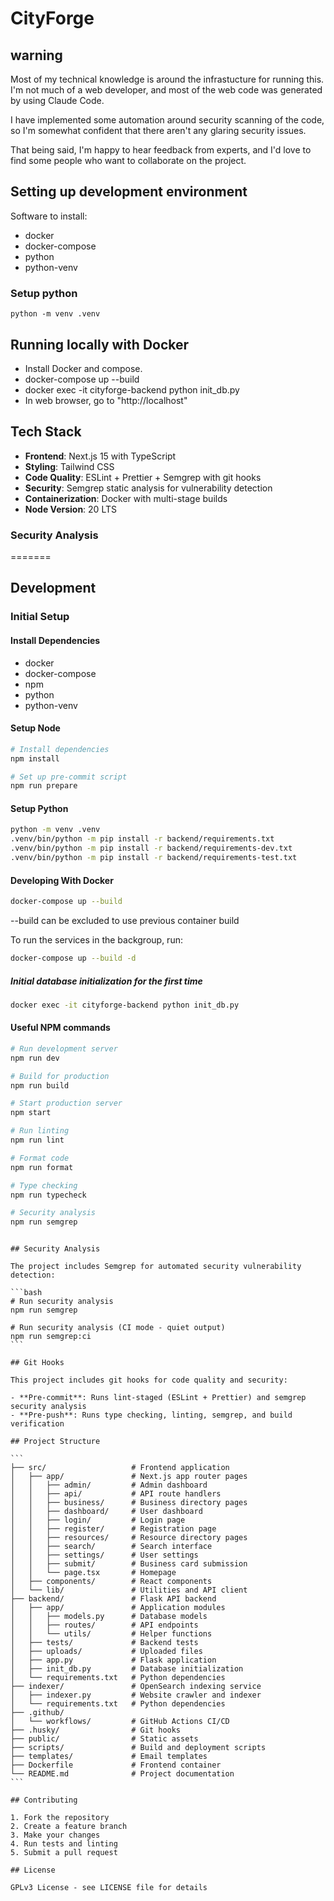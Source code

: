 # CityForge

## warning

Most of my technical knowledge is around the infrastucture for running
this. I'm not much of a web developer, and most of the web code was
generated by using Claude Code.

I have implemented some automation around security scanning of the code,
so I'm somewhat confident that there aren't any glaring security issues.

That being said, I'm happy to hear feedback from experts, and I'd love
to find some people who want to collaborate on the project.

## Setting up development environment

Software to install:

- docker
- docker-compose
- python
- python-venv

### Setup python

`python -m venv .venv`

## Running locally with Docker

- Install Docker and compose.
- docker-compose up --build
- docker exec -it cityforge-backend python init_db.py
- In web browser, go to "http://localhost"

## Tech Stack

- **Frontend**: Next.js 15 with TypeScript
- **Styling**: Tailwind CSS
- **Code Quality**: ESLint + Prettier + Semgrep with git hooks
- **Security**: Semgrep static analysis for vulnerability detection
- **Containerization**: Docker with multi-stage builds
- **Node Version**: 20 LTS

### Security Analysis
=======
## Development

### Initial Setup

#### Install Dependencies

- docker
- docker-compose
- npm
- python
- python-venv

#### Setup Node

```bash
# Install dependencies
npm install

# Set up pre-commit script
npm run prepare
```

#### Setup Python

```bash
python -m venv .venv
.venv/bin/python -m pip install -r backend/requirements.txt
.venv/bin/python -m pip install -r backend/requirements-dev.txt
.venv/bin/python -m pip install -r backend/requirements-test.txt
```

#### Developing With Docker

```bash
docker-compose up --build
```

--build can be excluded to use previous container build

To run the services in the backgroup, run:

```bash
docker-compose up --build -d
```

##### Initial database initialization for the first time

```bash
docker exec -it cityforge-backend python init_db.py
```

#### Useful NPM commands

```bash
# Run development server
npm run dev

# Build for production
npm run build

# Start production server
npm start

# Run linting
npm run lint

# Format code
npm run format

# Type checking
npm run typecheck

# Security analysis
npm run semgrep
```

````

## Security Analysis

The project includes Semgrep for automated security vulnerability detection:

```bash
# Run security analysis
npm run semgrep

# Run security analysis (CI mode - quiet output)
npm run semgrep:ci
```

## Git Hooks

This project includes git hooks for code quality and security:

- **Pre-commit**: Runs lint-staged (ESLint + Prettier) and semgrep security analysis
- **Pre-push**: Runs type checking, linting, semgrep, and build verification

## Project Structure

```
├── src/                   # Frontend application
│   ├── app/               # Next.js app router pages
│   │   ├── admin/         # Admin dashboard
│   │   ├── api/           # API route handlers
│   │   ├── business/      # Business directory pages
│   │   ├── dashboard/     # User dashboard
│   │   ├── login/         # Login page
│   │   ├── register/      # Registration page
│   │   ├── resources/     # Resource directory pages
│   │   ├── search/        # Search interface
│   │   ├── settings/      # User settings
│   │   ├── submit/        # Business card submission
│   │   └── page.tsx       # Homepage
│   ├── components/        # React components
│   └── lib/               # Utilities and API client
├── backend/               # Flask API backend
│   ├── app/               # Application modules
│   │   ├── models.py      # Database models
│   │   ├── routes/        # API endpoints
│   │   └── utils/         # Helper functions
│   ├── tests/             # Backend tests
│   ├── uploads/           # Uploaded files
│   ├── app.py             # Flask application
│   ├── init_db.py         # Database initialization
│   └── requirements.txt   # Python dependencies
├── indexer/               # OpenSearch indexing service
│   ├── indexer.py         # Website crawler and indexer
│   └── requirements.txt   # Python dependencies
├── .github/
│   └── workflows/         # GitHub Actions CI/CD
├── .husky/                # Git hooks
├── public/                # Static assets
├── scripts/               # Build and deployment scripts
├── templates/             # Email templates
├── Dockerfile             # Frontend container
└── README.md              # Project documentation
```

## Contributing

1. Fork the repository
2. Create a feature branch
3. Make your changes
4. Run tests and linting
5. Submit a pull request

## License

GPLv3 License - see LICENSE file for details
